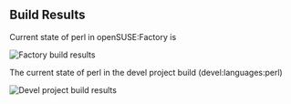 
## Build Results

Current state of perl in openSUSE:Factory is

![Factory build results](https://br.opensuse.org/status/openSUSE:Factory/perl-Geo-IP2Location/standard)

The current state of perl in the devel project build (devel:languages:perl)

![Devel project build results](https://br.opensuse.org/status/devel:languages:perl/perl-Geo-IP2Location)


